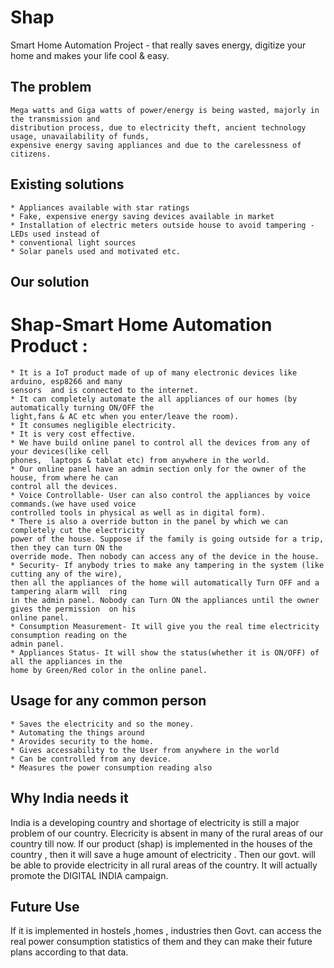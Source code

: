 # Shap
Smart Home Automation Project - that really saves energy, digitize your home and makes your life cool &amp; easy.

## The problem
	Mega watts and Giga watts of power/energy is being wasted, majorly in the transmission and
	distribution process, due to electricity theft, ancient technology usage, unavailability of funds,
	expensive energy saving appliances and due to the carelessness of citizens.

## Existing solutions
    * Appliances available with star ratings
    * Fake, expensive energy saving devices available in market
    * Installation of electric meters outside house to avoid tampering - LEDs used instead of
    * conventional light sources
    * Solar panels used and motivated etc.

## Our solution
# Shap-Smart Home Automation Product : 
	* It is a IoT product made of up of many electronic devices like arduino, esp8266 and many
	sensors  and is connected to the internet.
	* It can completely automate the all appliances of our homes (by automatically turning ON/OFF the
	light,fans & AC etc when you enter/leave the room).
	* It consumes negligible electricity.
	* It is very cost effective.
	* We have build online panel to control all the devices from any of your devices(like cell
	phones,  laptops & tablat etc) from anywhere in the world.
	* Our online panel have an admin section only for the owner of the house, from where he can
	control all the devices. 
	* Voice Controllable- User can also control the appliances by voice commands.(we have used voice
	controlled tools in physical as well as in digital form).
	* There is also a override button in the panel by which we can completely cut the electricity
	power of the house. Suppose if the family is going outside for a trip, then they can turn ON the
	override mode. Then nobody can access any of the device in the house. 
	* Security- If anybody tries to make any tampering in the system (like cutting any of the wire),
	then all the appliances of the home will automatically Turn OFF and a tampering alarm will  ring
	in the admin panel. Nobody can Turn ON the appliances until the owner gives the permission  on his
	online panel.
	* Consumption Measurement- It will give you the real time electricity consumption reading on the
	admin panel.
	* Appliances Status- It will show the status(whether it is ON/OFF) of all the appliances in the
	home by Green/Red color in the online panel.

## Usage for any common person
	* Saves the electricity and so the money.
	* Automating the things around
	* Arovides security to the home.
	* Gives accessability to the User from anywhere in the world 
	* Can be controlled from any device.
	* Measures the power consumption reading also

## Why India needs it
India is a developing country and shortage of electricity is still a major problem of our country.
Elecricity is absent in many of the rural areas of our country till now. If our product (shap) is
implemented in the houses of the country , then it will save a huge amount of electricity . Then our
govt. will be able to provide electricity in all rural areas of the country. It will actually promote
the DIGITAL INDIA campaign.

## Future Use
If it is implemented in hostels ,homes , industries then Govt. can access the real power consumption
statistics of them and they can make their future plans according to that data.

